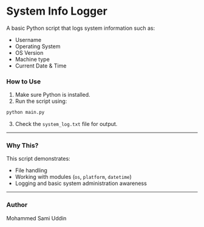 # System Info Logger

A basic Python script that logs system information such as:
- Username
- Operating System
- OS Version
- Machine type
- Current Date & Time

### How to Use
1. Make sure Python is installed.
2. Run the script using:
```bash
python main.py
```

3. Check the `system_log.txt` file for output.

---

### Why This?
This script demonstrates:
- File handling
- Working with modules (`os`, `platform`, `datetime`)
- Logging and basic system administration awareness

---

### Author
Mohammed Sami Uddin
